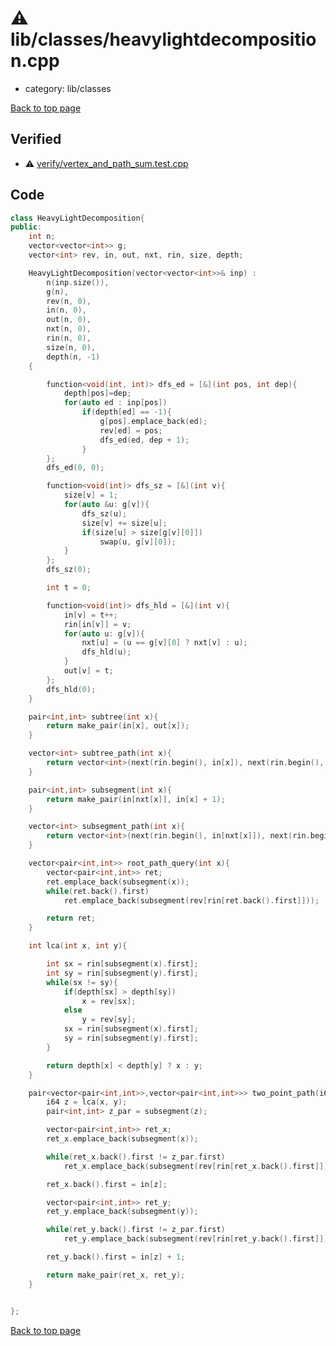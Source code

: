 <!-- mathjax config similar to math.stackexchange -->
<script type="text/javascript" async
  src="https://cdnjs.cloudflare.com/ajax/libs/mathjax/2.7.5/MathJax.js?config=TeX-MML-AM_CHTML">
</script>
<script type="text/x-mathjax-config">
  MathJax.Hub.Config({
    TeX: { equationNumbers: { autoNumber: "AMS" }},
    tex2jax: {
      inlineMath: [ ['$','$'] ],
      processEscapes: true
    },
    "HTML-CSS": { matchFontHeight: false },
    displayAlign: "left",
    displayIndent: "2em"
  });
</script>

<script type="text/javascript" src="https://cdnjs.cloudflare.com/ajax/libs/jquery/3.4.1/jquery.min.js"></script>
<script src="https://cdn.jsdelivr.net/npm/jquery-balloon-js@1.1.2/jquery.balloon.min.js" integrity="sha256-ZEYs9VrgAeNuPvs15E39OsyOJaIkXEEt10fzxJ20+2I=" crossorigin="anonymous"></script>
<script type="text/javascript" src="../../../assets/js/copy-button.js"></script>
<link rel="stylesheet" href="../../../assets/css/copy-button.css" />


# :warning: lib/classes/heavylightdecomposition.cpp
* category: lib/classes


[Back to top page](../../../index.html)



## Verified
* :warning: [verify/vertex_and_path_sum.test.cpp](../../../verify/verify/vertex_and_path_sum.test.cpp.html)


## Code
```cpp
class HeavyLightDecomposition{
public:
    int n;
    vector<vector<int>> g;
    vector<int> rev, in, out, nxt, rin, size, depth;

    HeavyLightDecomposition(vector<vector<int>>& inp) :
        n(inp.size()),
        g(n),
        rev(n, 0),
        in(n, 0),
        out(n, 0),
        nxt(n, 0),
        rin(n, 0),
        size(n, 0),
        depth(n, -1)
    {

        function<void(int, int)> dfs_ed = [&](int pos, int dep){
            depth[pos]=dep;
            for(auto ed : inp[pos])
                if(depth[ed] == -1){
                    g[pos].emplace_back(ed);
                    rev[ed] = pos;
                    dfs_ed(ed, dep + 1);
                }
        };
        dfs_ed(0, 0);

        function<void(int)> dfs_sz = [&](int v){
            size[v] = 1;
            for(auto &u: g[v]){
                dfs_sz(u);
                size[v] += size[u];
                if(size[u] > size[g[v][0]])
                    swap(u, g[v][0]);
            }
        };
        dfs_sz(0);

        int t = 0;

        function<void(int)> dfs_hld = [&](int v){
            in[v] = t++;
            rin[in[v]] = v;
            for(auto u: g[v]){
                nxt[u] = (u == g[v][0] ? nxt[v] : u);
                dfs_hld(u);
            }
            out[v] = t;
        };
        dfs_hld(0);
    }

    pair<int,int> subtree(int x){
        return make_pair(in[x], out[x]);
    }

    vector<int> subtree_path(int x){
        return vector<int>(next(rin.begin(), in[x]), next(rin.begin(), out[x]));
    }

    pair<int,int> subsegment(int x){
        return make_pair(in[nxt[x]], in[x] + 1);
    }

    vector<int> subsegment_path(int x){
        return vector<int>(next(rin.begin(), in[nxt[x]]), next(rin.begin(), in[x] + 1));
    }

    vector<pair<int,int>> root_path_query(int x){
        vector<pair<int,int>> ret;
        ret.emplace_back(subsegment(x));
        while(ret.back().first)
            ret.emplace_back(subsegment(rev[rin[ret.back().first]]));

        return ret;
    }

    int lca(int x, int y){

        int sx = rin[subsegment(x).first];
        int sy = rin[subsegment(y).first];
        while(sx != sy){
            if(depth[sx] > depth[sy])
                x = rev[sx];
            else
                y = rev[sy];
            sx = rin[subsegment(x).first];
            sy = rin[subsegment(y).first];
        }

        return depth[x] < depth[y] ? x : y;
    }

    pair<vector<pair<int,int>>,vector<pair<int,int>>> two_point_path(i64 x, i64 y){
        i64 z = lca(x, y);
        pair<int,int> z_par = subsegment(z);

        vector<pair<int,int>> ret_x;
        ret_x.emplace_back(subsegment(x));

        while(ret_x.back().first != z_par.first)
            ret_x.emplace_back(subsegment(rev[rin[ret_x.back().first]]));

        ret_x.back().first = in[z];

        vector<pair<int,int>> ret_y;
        ret_y.emplace_back(subsegment(y));

        while(ret_y.back().first != z_par.first)
            ret_y.emplace_back(subsegment(rev[rin[ret_y.back().first]]));

        ret_y.back().first = in[z] + 1;

        return make_pair(ret_x, ret_y);
    }


};


```

[Back to top page](../../../index.html)

